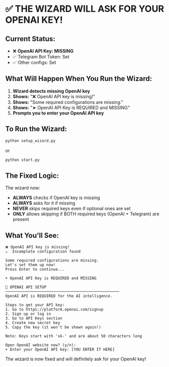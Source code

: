 # ✅ THE WIZARD WILL ASK FOR YOUR OPENAI KEY!

## Current Status:
- ❌ **OpenAI API Key: MISSING** 
- ✅ Telegram Bot Token: Set
- ✅ Other configs: Set

## What Will Happen When You Run the Wizard:

1. **Wizard detects missing OpenAI key**
2. **Shows:** "❌ OpenAI API key is missing!"
3. **Shows:** "Some required configurations are missing."
4. **Shows:** "➤ OpenAI API Key is REQUIRED and MISSING"
5. **Prompts you to enter your OpenAI API key**

## To Run the Wizard:

```bash
python setup_wizard.py
```

or

```bash
python start.py
```

## The Fixed Logic:

The wizard now:
- **ALWAYS** checks if OpenAI key is missing
- **ALWAYS** asks for it if missing
- **NEVER** skips required keys even if optional ones are set
- **ONLY** allows skipping if BOTH required keys (OpenAI + Telegram) are present

## What You'll See:

```
❌ OpenAI API key is missing!
⚠️  Incomplete configuration found

Some required configurations are missing.
Let's set them up now!
Press Enter to continue...

➤ OpenAI API Key is REQUIRED and MISSING

🔑 OPENAI API SETUP
──────────────────────────────────────────────────
OpenAI API is REQUIRED for the AI intelligence.

Steps to get your API key:
1. Go to https://platform.openai.com/signup
2. Sign up or log in
3. Go to API Keys section
4. Create new secret key
5. Copy the key (it won't be shown again!)

Note: Keys start with 'sk-' and are about 50 characters long

Open OpenAI website now? (y/n): 
➤ Enter your OpenAI API key: [YOU ENTER IT HERE]
```

The wizard is now fixed and will definitely ask for your OpenAI key!